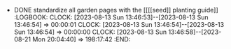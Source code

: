 - DONE standardize all garden pages with the [[[[seed]] planting guide]]
  :LOGBOOK:
  CLOCK: [2023-08-13 Sun 13:46:53]--[2023-08-13 Sun 13:46:54] =>  00:00:01
  CLOCK: [2023-08-13 Sun 13:46:54]--[2023-08-13 Sun 13:46:54] =>  00:00:00
  CLOCK: [2023-08-13 Sun 13:46:58]--[2023-08-21 Mon 20:04:40] =>  198:17:42
  :END:
